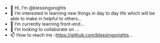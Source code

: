 - 👋 Hi, I’m @blessingsnights
- 👀 I’m interested in learning new things in day to day life which will be able to make in helpful to others...
- 🌱 I’m currently learning front-end...
- 💞️ I’m looking to collaborate on ...
- 📫 How to reach me -https://github.com/blessingsnights...

<!---
blessingsnights/blessingsnights is a ✨ special ✨ repository because its `README.md` (this file) appears on your GitHub profile.
You can click the Preview link to take a look at your changes.
--->
